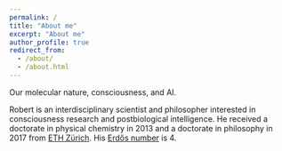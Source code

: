 ```yaml
---
permalink: /
title: "About me"
excerpt: "About me"
author_profile: true
redirect_from: 
  - /about/
  - /about.html
---
```


<!-- ## Under construction -->

<!-- Dr. Dr. Robert Prentner -->

Our molecular nature, consciousness, and AI. 

Robert is an interdisciplinary scientist and philosopher interested in consciousness research and postbiological intelligence. He received a doctorate in physical chemistry in 2013 and a doctorate in philosophy in 2017 from [ETH Zürich](https://www.ethz.ch/). His [Erdős number](https://en.wikipedia.org/wiki/Erd%C5%91s_number) is 4.

<!-- Email: linchen.dr [at] gmail [dot] com -->

<!-- ORCID Researcher ID: 0000-0003-0349-6577. -->
